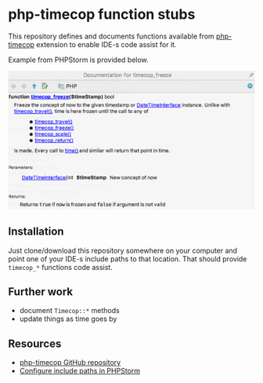 # php-timecop function stubs

This repository defines and documents functions available from [php-timecop](https://github.com/hnw/php-timecop) extension to enable IDE-s code assist for it.

Example from PHPStorm is provided below.

![Showcase](showcase.png "PHPStorm function help")

## Installation

Just clone/download this repository somewhere on your computer and point one of your IDE-s include paths to that location. That should provide `timecop_*` functions code assist. 

## Further work

- document `Timecop::*` methods
- update things as time goes by

## Resources

- [php-timecop GitHub repository](https://github.com/hnw/php-timecop)
- [Configure include paths in PHPStorm](https://www.jetbrains.com/help/phpstorm/configuring-include-paths.html)
